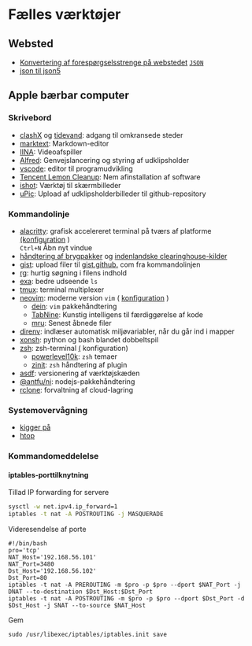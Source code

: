 # Fælles værktøjer

## Websted

* [Konvertering af forespørgselsstrenge på webstedet](https://www.convertonline.io/convert/query-string-to-json) [`JSON`](https://www.convertonline.io/convert/query-string-to-json)
* [json til json5](https://jsonformatter.org/json5-formatter)

## Apple bærbar computer

### Skrivebord

* [clashX](https://github.com/yichengchen/clashX) og [tidevand](https://t.me/chaoxi): adgang til omkransede steder
* [marktext](https://marktext.app): Markdown-editor
* [IINA](https://iina.io): Videoafspiller
* [Alfred](https://www.alfredapp.com): Genvejslancering og styring af udklipsholder
* [vscode](https://code.visualstudio.com): editor til programudvikling
* [Tencent Lemon Cleanup](https://lemon.qq.com): Nem afinstallation af software
* [ishot](https://apps.apple.com/cn/app/ishot-%E4%BC%98%E7%A7%80%E7%9A%84%E6%88%AA%E5%9B%BE%E5%BD%95%E5%B1%8F%E5%B7%A5%E5%85%B7/id1485844094?mt=12): Værktøj til skærmbilleder
* [uPic](https://github.com/gee1k/uPic): Upload af udklipsholderbilleder til github-repository

### Kommandolinje

* [alacritty](https://github.com/alacritty/alacritty): grafisk accelereret terminal på tværs af platforme [(konfiguration](https://github.com/gcxfd/osx/blob/master/HOME/.config/alacritty/alacritty.yml) )  
  `Ctrl+N` Åbn nyt vindue
* [håndtering af brygpakker](https://brew.sh) og [indenlandske clearinghouse-kilder](https://mirrors.tuna.tsinghua.edu.cn/help/homebrew)
* [gist](https://github.com/defunkt/gist): upload filer til [gist.github.](https://gist.github.com) com fra kommandolinjen
* [rg](https://github.com/BurntSushi/ripgrep): hurtig søgning i filens indhold
* [exa](https://github.com/ogham/exa): bedre udseende `ls`
* [tmux](https://www.ruanyifeng.com/blog/2019/10/tmux.html): terminal multiplexer
* [neovim](https://neovim.io): moderne version `vim` ( [konfiguration](https://github.com/gcxfd/osx/tree/master/HOME/.config/nvim) )
  * [dein](https://github.com/Shougo/dein.vim): `vim` pakkehåndtering
  * [TabNine](https://www.tabnine.com): Kunstig intelligens til færdiggørelse af kode
  * [mru](https://github.com/yegappan/mru): Senest åbnede filer
* [direnv](https://direnv.net): indlæser automatisk miljøvariabler, når du går ind i mapper
* [xonsh](https://xon.sh): python og bash blandet dobbeltspil
* [zsh](https://www.zsh.org): zsh-terminal [(](https://github.com/gcxfd/osx/tree/master/HOME) konfiguration)
  * [powerlevel10k](https://github.com/romkatv/powerlevel10k): `zsh` temaer
  * [zinit](https://github.com/zdharma-continuum/zinit): `zsh` håndtering af plugin
* [asdf](https://github.com/asdf-vm/asdf): versionering af værktøjskæden
* [@antfu/ni](https://www.npmjs.com/package/@antfu/ni): nodejs-pakkehåndtering
* [rclone](https://rclone.org): forvaltning af cloud-lagring

### Systemovervågning

* [kigger på](https://nicolargo.github.io/glances)
* [htop](https://htop.dev/)

### Kommandomeddelelse

#### iptables-porttilknytning

Tillad IP forwarding for servere

```bash
sysctl -w net.ipv4.ip_forward=1
iptables -t nat -A POSTROUTING -j MASQUERADE
```

Videresendelse af porte

```
#!/bin/bash
pro='tcp'
NAT_Host='192.168.56.101'
NAT_Port=3480
Dst_Host='192.168.56.102'
Dst_Port=80
iptables -t nat -A PREROUTING -m $pro -p $pro --dport $NAT_Port -j DNAT --to-destination $Dst_Host:$Dst_Port
iptables -t nat -A POSTROUTING -m $pro -p $pro --dport $Dst_Port -d $Dst_Host -j SNAT --to-source $NAT_Host
```

Gem

```
sudo /usr/libexec/iptables/iptables.init save
```